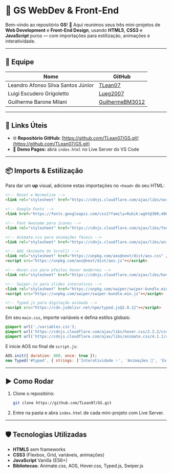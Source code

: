 # 🚀 GS WebDev & Front-End

Bem-vindo ao repositório **GS**! 🎉 Aqui reunimos seus três mini-projetos de **Web Development** e **Front-End Design**, usando **HTML5**, **CSS3** e **JavaScript** puros — com importações para estilização, animações e interatividade.

---

## 👥 Equipe

| Nome                               | GitHub                                                |
| ---------------------------------- | ----------------------------------------------------- |
| Leandro Afonso Silva Santos Júnior | [TLean07](https://github.com/TLean07)                 |
| Luigi Escudero Grigoletto          | [Lueg2007](https://github.com/Lueg2007)               |
| Guilherme Barone Milani            | [GuilhermeBM3012](https://github.com/GuilhermeBM3012) |

---

## 🔗 Links Úteis

* 🌐 **Repositório GitHub:** [https://github.com/TLean07/GS.git](https://github.com/TLean07/GS.git)
* 📄 **Demo Pages:** abra `index.html` no Live Server do VS Code

---

## 📦 Imports & Estilização

Para dar um **up** visual, adicione estas importações no `<head>` do seu HTML:

```html
<!-- Reset e Normalize -->
<link rel="stylesheet" href="https://cdnjs.cloudflare.com/ajax/libs/normalize/8.0.1/normalize.min.css" />

<!-- Google Fonts -->
<link href="https://fonts.googleapis.com/css2?family=Rubik:wght@300;400;500;700&display=swap" rel="stylesheet" />

<!-- Font Awesome para ícones -->
<link rel="stylesheet" href="https://cdnjs.cloudflare.com/ajax/libs/font-awesome/6.2.0/css/all.min.css" />

<!-- Animate.css para animações fáceis -->
<link rel="stylesheet" href="https://cdnjs.cloudflare.com/ajax/libs/animate.css/4.1.1/animate.min.css" />

<!-- AOS (Animate On Scroll) -->
<link rel="stylesheet" href="https://unpkg.com/aos@next/dist/aos.css" />
<script src="https://unpkg.com/aos@next/dist/aos.js"></script>

<!-- Hover.css para efeitos hover modernos -->
<link rel="stylesheet" href="https://cdnjs.cloudflare.com/ajax/libs/hover.css/2.3.2/css/hover-min.css" />

<!-- Swiper.js para slides interativos -->
<link rel="stylesheet" href="https://unpkg.com/swiper/swiper-bundle.min.css" />
<script src="https://unpkg.com/swiper/swiper-bundle.min.js"></script>

<!-- Typed.js para digitação animada -->
<script src="https://cdn.jsdelivr.net/npm/typed.js@2.0.12"></script>
```

Em seu `main.css`, importe variáveis e defina estilos globais:

```css
@import url('./variables.css');
@import url('https://cdnjs.cloudflare.com/ajax/libs/hover.css/2.3.2/css/hover-min.css');
@import url('https://cdnjs.cloudflare.com/ajax/libs/animate.css/4.1.1/animate.min.css');
```

E inicie AOS no final de `script.js`:

```js
AOS.init({ duration: 800, once: true });
new Typed('#typed', { strings: ['Interatividade ✨', 'Animações 🚀', 'Experiência 😊'], typeSpeed: 60, backSpeed: 30, loop: true });
```

---

## ▶️ Como Rodar

1. Clone o repositório:

   ```bash
   git clone https://github.com/TLean07/GS.git
   ```
2. Entre na pasta e abra `index.html` de cada mini-projeto com Live Server.

---

## 🛡️ Tecnologias Utilizadas

* **HTML5** sem frameworks
* **CSS3** (Flexbox, Grid, variáveis, animações)
* **JavaScript** Vanilla (ES6+)
* **Bibliotecas:** Animate.css, AOS, Hover.css, Typed.js, Swiper.js
